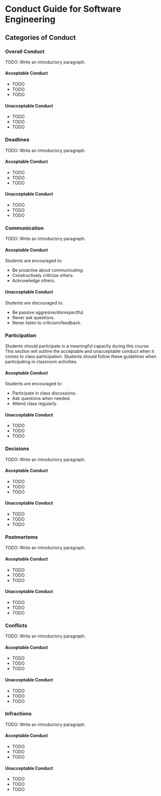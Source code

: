 # Conduct Guide for Software Engineering

## Categories of Conduct

### Overall Conduct

TODO: Write an introductory paragraph.

#### Acceptable Conduct

- TODO
- TODO
- TODO

#### Unacceptable Conduct

- TODO
- TODO
- TODO

### Deadlines

TODO: Write an introductory paragraph.

#### Acceptable Conduct

- TODO
- TODO
- TODO

#### Unacceptable Conduct

- TODO
- TODO
- TODO

### Communication

TODO: Write an introductory paragraph.

#### Acceptable Conduct

Students are encouraged to:
- Be proactive about communicating.
- Constructively criticize others.
- Acknowledge others.

#### Unacceptable Conduct

Students are discouraged to:
- Be passive aggresive/disrespectful.
- Never ask questions.
- Never listen to criticism/feedback.

### Participation

Students should participate in a meaningful capacity during this course. This section will outline the acceptable and unacceptable conduct when it comes to class participation. Students should follow these guidelines when participating in classroom activities.

#### Acceptable Conduct

Students are encouraged to:
- Participate in class discussions.
- Ask questions when needed.
- Attend class regularly.

#### Unacceptable Conduct

- TODO
- TODO
- TODO

### Decisions

TODO: Write an introductory paragraph.

#### Acceptable Conduct

- TODO
- TODO
- TODO

#### Unacceptable Conduct

- TODO
- TODO
- TODO

### Postmortems

TODO: Write an introductory paragraph.

#### Acceptable Conduct

- TODO
- TODO
- TODO

#### Unacceptable Conduct

- TODO
- TODO
- TODO

### Conflicts

TODO: Write an introductory paragraph.

#### Acceptable Conduct

- TODO
- TODO
- TODO

#### Unacceptable Conduct

- TODO
- TODO
- TODO

### Infractions

TODO: Write an introductory paragraph.

#### Acceptable Conduct

- TODO
- TODO
- TODO

#### Unacceptable Conduct

- TODO
- TODO
- TODO

